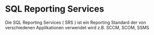 # SQL Reporting Services

Die SQL Reporting Services ( SRS ) ist ein Reporting Standard der von verschiedenen Applikationen verwendet wird z.B. SCCM, SCOM, SSMS